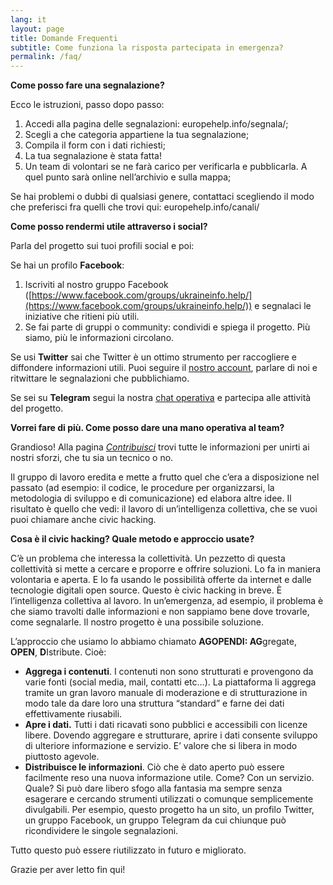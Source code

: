 ```yaml
---
lang: it
layout: page
title: Domande Frequenti 
subtitle: Come funziona la risposta partecipata in emergenza?
permalink: /faq/
---
```


**Come posso fare una segnalazione?**

Ecco le istruzioni, passo dopo passo:



1. Accedi alla pagina delle segnalazioni: europehelp.info/segnala/;
2. Scegli a che categoria appartiene la tua segnalazione;
3. Compila il form con i dati richiesti;
4. La tua segnalazione è stata fatta!
5. Un team di volontari se ne farà carico per verificarla e pubblicarla. A quel punto sarà online nell’archivio e sulla mappa;

Se hai problemi o dubbi di qualsiasi genere, contattaci scegliendo il modo che preferisci fra quelli che trovi qui: europehelp.info/canali/

**Come posso rendermi utile attraverso i social?**

Parla del progetto sui tuoi profili social e poi: 

Se hai un profilo **Facebook**:



1. Iscriviti al nostro gruppo Facebook  ([https://www.facebook.com/groups/ukraineinfo.help/](https://www.facebook.com/groups/ukraineinfo.help/)) e segnalaci le iniziative che ritieni più utili.
2. Se fai parte di gruppi o community: condividi e spiega il progetto. Più siamo, più le informazioni circolano.

Se usi **Twitter** sai che Twitter è un ottimo strumento per raccogliere e diffondere informazioni utili. Puoi seguire il [nostro account](https://twitter.com/ukraineinfohelp), parlare di noi e ritwittare le segnalazioni che pubblichiamo.

Se sei su **Telegram** segui la nostra [chat operativa](https://t.me/ukraineinfohelp) e partecipa alle attività del progetto.

**Vorrei fare di più. Come posso dare una mano operativa al team?**

Grandioso! Alla pagina _[Contribuisci](https://europehelp.info/contribuisci/)_ trovi tutte le informazioni per unirti ai nostri sforzi, che tu sia un tecnico o no.

Il gruppo di lavoro eredita e mette a frutto quel che c’era a disposizione nel passato (ad esempio: il codice, le procedure per organizzarsi, la metodologia di sviluppo e di comunicazione) ed elabora altre idee. Il risultato è quello che vedi: il lavoro di un’intelligenza collettiva, che se vuoi puoi chiamare anche civic hacking.

**Cosa è il civic hacking? Quale metodo e approccio usate?**

C’è un problema che interessa la collettività. Un pezzetto di questa collettività si mette a cercare e proporre e offrire soluzioni. Lo fa in maniera volontaria e aperta. E lo fa usando le possibilità offerte da internet e dalle tecnologie digitali open source. Questo è civic hacking in breve. È l’intelligenza collettiva al lavoro. In un’emergenza, ad esempio, il problema è che siamo travolti dalle informazioni e non sappiamo bene dove trovarle, come segnalarle. Il nostro progetto è una possibile soluzione.

L’approccio che usiamo lo abbiamo chiamato **AGOPENDI: AG**gregate, **OPEN**, **D**Istribute. Cioè:



* **Aggrega i contenuti**. I contenuti non sono strutturati e provengono da varie fonti (social media, mail, contatti etc…). La piattaforma li aggrega tramite un gran lavoro manuale di moderazione e di strutturazione in modo tale da dare loro una struttura “standard” e farne dei dati effettivamente riusabili.
* **Apre i dati.** Tutti i dati ricavati sono pubblici e accessibili con licenze libere. Dovendo aggregare e strutturare, aprire i dati consente sviluppo di ulteriore informazione e servizio. E’ valore che si libera in modo piuttosto agevole.
* **Distribuisce le informazioni**. Ciò che è dato aperto può essere facilmente reso una nuova informazione utile. Come? Con un servizio. Quale? Si può dare libero sfogo alla fantasia ma sempre senza esagerare e cercando strumenti utilizzati o comunque semplicemente divulgabili. Per esempio, questo progetto ha un sito, un profilo Twitter, un gruppo Facebook, un gruppo Telegram da cui chiunque può ricondividere le singole segnalazioni.

Tutto questo può essere riutilizzato in futuro e migliorato.

Grazie per aver letto fin qui!
